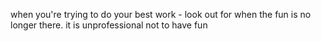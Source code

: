 when you're trying to do your best work - look out for when the fun is no longer there. it is unprofessional not to have fun